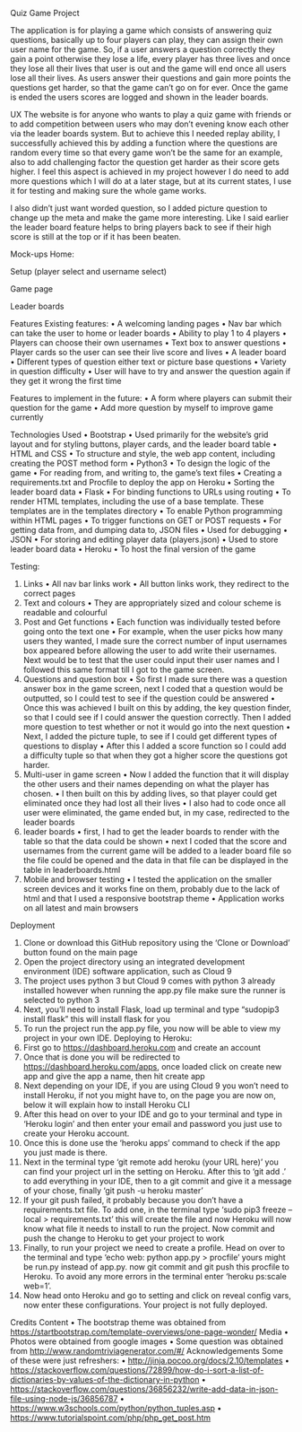 Quiz Game Project

The application is for playing a game which consists of answering quiz questions, basically up to four players can play, they can assign their own user name for the game. So, if a user answers a question correctly they gain a point otherwise they lose a life, every player has three lives and once they lose all their lives that user is out and the game will end once all users lose all their lives. As users answer their questions and gain more points the questions get harder, so that the game can’t go on for ever. Once the game is ended the users scores are logged and shown in the leader boards.

UX
The website is for anyone who wants to play a quiz game with friends or to add competition between users who may don’t evening know each other via the leader boards system. But to achieve this I needed replay ability, I successfully achieved this by adding a function where the questions are random every time so that every game won’t be the same for an example, also to add challenging factor the question get harder as their score gets higher. I feel this aspect is achieved in my project however I do need to add more questions which I will do at a later stage, but at its current states, I use it for testing and making sure the whole game works.

I also didn’t just want worded question, so I added picture question to change up the meta and make the game more interesting. Like I said earlier the leader board feature helps to bring players back to see if their high score is still at the top or if it has been beaten. 



Mock-ups
Home:
 
Setup (player select and username select)









Game page
 
Leader boards
 



Features
Existing features:
•	A welcoming landing pages
•	Nav bar which can take the user to home or leader boards
•	Ability to play 1 to 4 players
•	Players can choose their own usernames 
•	Text box to answer questions
•	Player cards so the user can see their live score and lives
•	A leader board
•	Different types of question either text or picture base questions
•	Variety in question difficulty
•	User will have to try and answer the question again if they get it wrong the first time
 
Features to implement in the future:
•	A form where players can submit their question for the game
•	Add more question by myself to improve game currently

Technologies Used
•	Bootstrap
•	Used primarily for the website’s grid layout and for styling buttons, player cards, and the leader board table
•	HTML and CSS
•	To structure and style, the web app content, including creating the POST method form
•	Python3
•	To design the logic of the game
•	For reading from, and writing to, the game’s text files
•	Creating a requirements.txt and Procfile to deploy the app on Heroku
•	Sorting the leader board data
•	Flask
•	For binding functions to URLs using routing
•	To render HTML templates, including the use of a base template. These templates are in the templates directory
•	To enable Python programming within HTML pages
•	To trigger functions on GET or POST requests
•	For getting data from, and dumping data to, JSON files
•	Used for debugging
•	JSON
•	For storing and editing player data (players.json) 
•	Used to store leader board data
•	Heroku
•	To host the final version of the game

Testing:
1.	Links
•	All nav bar links work 
•	All button links work, they redirect to the correct pages
2.	Text and colours
•	They are appropriately sized and colour scheme is readable and colourful
3.	Post and Get functions
•	Each function was individually tested before going onto the text one
•	For example, when the user picks how many users they wanted, I made sure the correct number of input usernames box appeared before allowing the user to add write their usernames. Next would be to test that the user could input their user names and I followed this same format till I got to the game screen.
4.	Questions and question box
•	So first I made sure there was a question answer box in the game screen, next I coded that a question would be outputted, so I could test to see if the question could be answered
•	Once this was achieved I built on this by adding, the key question finder, so that I could see if I could answer the question correctly. Then I added more question to test whether or not it would go into the next question
•	Next, I added the picture tuple, to see if I could get different types of questions to display
•	After this I added a score function so I could add a difficulty tuple so that when they got a higher score the questions got harder.
5.	Multi-user in game screen
•	Now I added the function that it will display the other users and their names depending on what the player has chosen. 
•	I then built on this by adding lives, so that player could get eliminated once they had lost all their lives
•	I also had to code once all user were eliminated, the game ended but, in my case, redirected to the leader boards
6.	leader boards
•	first, I had to get the leader boards to render with the table so that the data could be shown
•	next I coded that the score and usernames from the current game will be added to a leader board file so the file could be opened and the data in that file can be displayed in the table in leaderboards.html
7.	Mobile and browser testing
•	I tested the application on the smaller screen devices and it works fine on them, probably due to the lack of html and that I used a responsive bootstrap theme
•	Application works on all latest and main browsers 




Deployment
1.	Clone or download this GitHub repository using the ‘Clone or Download’ button found on the main page
2.	Open the project directory using an integrated development environment (IDE) software application, such as Cloud 9
3.	The project uses python 3 but Cloud 9 comes with python 3 already installed however when running the app.py file make sure the runner is selected to python 3
4.	Next, you’ll need to install Flask, load up terminal and type “sudopip3 install flask” this will install flask for you
5.	 To run the project run the app.py file, you now will be able to view my project in your own IDE.
Deploying to Heroku:
1.	First go to https://dashboard.heroku.com and create an account
2.	Once that is done you will be redirected to https://dashboard.heroku.com/apps, once loaded click on create new app and give the app a name, then hit create app
3.	Next depending on your IDE, if you are using Cloud 9 you won’t need to install Heroku, if not you might have to, on the page you are now on, below it will explain how to install Heroku CLI 
4.	After this head on over to your IDE and go to your terminal and type in ‘Heroku login’ and then enter your email and password you just use to create your Heroku account. 
5.	Once this is done use the ‘heroku apps’ command to check if the app you just made is there.
6.	Next in the terminal type ‘git remote add heroku (your URL here)’ you can find your project url in the setting on Heroku. After this to ‘git add .’ to add everything in your IDE, then to a git commit and give it a message of your chose, finally ‘git push -u heroku master’
7.	If your git push failed, it probably because you don’t have a requirements.txt file. To add one, in the terminal type ‘sudo pip3 freeze –local > requirements.txt’ this will create the file and now Heroku will now know what file it needs to install to run the project. Now commit and push the change to Heroku to get your project to work
8.	Finally, to run your project we need to create a profile. Head on over to the terminal and type ‘echo web: python app.py > procfile’ yours might be run.py instead of app.py. now git commit and git push this procfile to Heroku.  To avoid any more errors in the terminal enter ‘heroku ps:scale web=1’.
9.	Now head onto Heroku and go to setting and click on reveal config vars, now enter these configurations. Your project is not fully deployed.
 


Credits
Content
•	The bootstrap theme was obtained from https://startbootstrap.com/template-overviews/one-page-wonder/
Media
•	Photos were obtained from google images
•	Some question was obtained from http://www.randomtriviagenerator.com/#/
Acknowledgements
Some of these were just refreshers: 
•	http://jinja.pocoo.org/docs/2.10/templates
•	https://stackoverflow.com/questions/72899/how-do-i-sort-a-list-of-dictionaries-by-values-of-the-dictionary-in-python
•	https://stackoverflow.com/questions/36856232/write-add-data-in-json-file-using-node-js/36856787
•	https://www.w3schools.com/python/python_tuples.asp
•	https://www.tutorialspoint.com/php/php_get_post.htm

